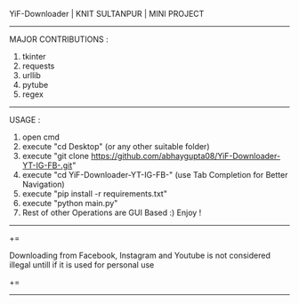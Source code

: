  YiF-Downloader | KNIT SULTANPUR | MINI PROJECT

-----------------------------------------------------------

MAJOR CONTRIBUTIONS :
1. tkinter
2. requests
3. urllib
4. pytube
5. regex
-----------------------------------------------------------

USAGE :
1. open cmd
2. execute "cd Desktop" (or any other suitable folder)
3. execute "git clone https://github.com/abhaygupta08/YiF-Downloader-YT-IG-FB-.git"
4. execute "cd YiF-Downloader-YT-IG-FB-" (use Tab Completion for Better Navigation)
5. execute "pip install -r requirements.txt"
6. execute "python main.py"
7. Rest of other Operations are GUI Based :) Enjoy !

-----------------------------------------------------------

+=

Downloading from Facebook, Instagram and Youtube is not considered illegal untill if it is used for personal use 

+= 

-----------------------------------------------------------

